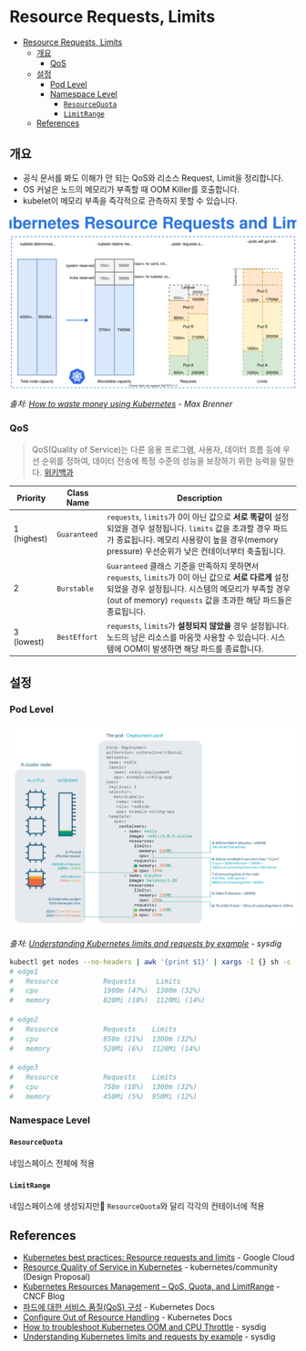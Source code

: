 # Resource Requests, Limits

- [Resource Requests, Limits](#resource-requests-limits)
  - [개요](#개요)
    - [QoS](#qos)
  - [설정](#설정)
    - [Pod Level](#pod-level)
    - [Namespace Level](#namespace-level)
      - [`ResourceQuota`](#resourcequota)
      - [`LimitRange`](#limitrange)
  - [References](#references)

## 개요

- 공식 문서를 봐도 이해가 안 되는 QoS와 리소스 Request, Limit을 정리합니다.
- OS 커널은 노드의 메모리가 부족할 때 OOM Killer를 호출합니다.
- kubelet이 메모리 부족을 즉각적으로 관측하지 못할 수 있습니다.

![k8s-resources.svg](../images/container-runtime/k8s-resources.svg)

_출처: [How to waste money using Kubernetes](https://brennerm.github.io/posts/wasting-money-with-kubernetes.html) - Max Brenner_

### QoS

> QoS(Quality of Service)는 다른 응용 프로그램, 사용자, 데이터 흐름 등에 우선 순위를 정하여, 데이터 전송에 특정 수준의 성능을 보장하기 위한 능력을 말한다. [위키백과](https://ko.wikipedia.org/wiki/QoS)

| Priority    | Class Name   | Description                                                                                                                                                                                                                   |
| ----------- | ------------ | ----------------------------------------------------------------------------------------------------------------------------------------------------------------------------------------------------------------------------- |
| 1 (highest) | `Guaranteed` | `requests`, `limits`가 0이 아닌 값으로 **서로 똑같이** 설정되었을 경우 설정됩니다. `limits` 값을 초과할 경우 파드가 종료됩니다. 메모리 사용량이 높을 경우(memory pressure) 우선순위가 낮은 컨테이너부터 축출됩니다.           |
| 2           | `Burstable`  | `Guaranteed` 클래스 기준을 만족하지 못하면서 `requests`, `limits`가 0이 아닌 값으로 **서로 다르게** 설정되었을 경우 설정됩니다. 시스템의 메모리가 부족할 경우(out of memory) `requests` 값을 초과한 해당 파드들은 종료됩니다. |
| 3 (lowest)  | `BestEffort` | `requests`, `limits`가 **설정되지 않았을** 경우 설정됩니다. 노드의 남은 리소스를 마음껏 사용할 수 있습니다. 시스템에 OOM이 발생하면 해당 파드를 종료합니다.                                                                   |

## 설정

### Pod Level

![k8s-resource-requests-limits.png](../images/container-runtime/k8s-resource-requests-limits.png)

_출처: [Understanding Kubernetes limits and requests by example](https://sysdig.com/blog/kubernetes-limits-requests/) - sysdig_

```bash
kubectl get nodes --no-headers | awk '{print $1}' | xargs -I {} sh -c 'echo {}; kubectl describe node {} | grep Allocated -A 5 | grep -ve Event -ve Allocated -ve percent -ve -- ; echo'
# edge1
#   Resource           Requests     Limits
#   cpu                1900m (47%)  1300m (32%)
#   memory             820Mi (10%)  1120Mi (14%)

# edge2
#   Resource           Requests    Limits
#   cpu                850m (21%)  1300m (32%)
#   memory             520Mi (6%)  1120Mi (14%)

# edge3
#   Resource           Requests    Limits
#   cpu                750m (18%)  1300m (32%)
#   memory             450Mi (5%)  950Mi (12%)
```

### Namespace Level

#### `ResourceQuota`

네임스페이스 전체에 적용

#### `LimitRange`

네임스페이스에 생성되지만 `ResourceQuota`와 달리 각각의 컨테이너에 적용

## References

- [Kubernetes best practices: Resource requests and limits](https://cloud.google.com/blog/products/containers-kubernetes/kubernetes-best-practices-resource-requests-and-limits) - Google Cloud
- [Resource Quality of Service in Kubernetes](https://github.com/kubernetes/community/blob/f7a96973a4a1944f406d1661fd3f4d52ecfbdf41/contributors/design-proposals/node/resource-qos.md) - kubernetes/community (Design Proposal)
- [Kubernetes Resources Management – QoS, Quota, and LimitRange](https://www.cncf.io/blog/2020/06/10/kubernetes-resources-management-qos-quota-and-limitrangeb/) - CNCF Blog
- [파드에 대한 서비스 품질(QoS) 구성](https://kubernetes.io/ko/docs/tasks/configure-pod-container/quality-service-pod/) - Kubernetes Docs
- [Configure Out of Resource Handling](https://kubernetes.io/docs/tasks/administer-cluster/out-of-resource/) - Kubernetes Docs
- [How to troubleshoot Kubernetes OOM and CPU Throttle](https://sysdig.com/blog/troubleshoot-kubernetes-oom/) - sysdig
- [Understanding Kubernetes limits and requests by example](https://sysdig.com/blog/kubernetes-limits-requests/) - sysdig

